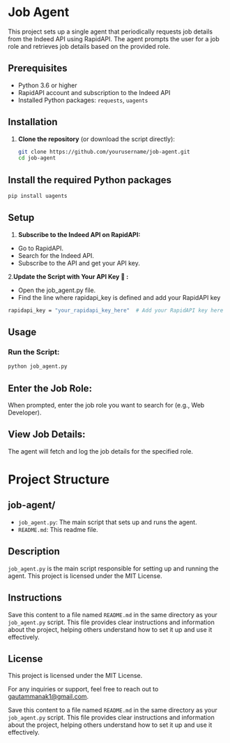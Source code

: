 # Job Agent

This project sets up a single agent that periodically requests job details from the Indeed API using RapidAPI. The agent prompts the user for a job role and retrieves job details based on the provided role.

## Prerequisites

- Python 3.6 or higher
- RapidAPI account and subscription to the Indeed API
- Installed Python packages: `requests`, `uagents`

## Installation

1. **Clone the repository** (or download the script directly):
   ```sh
   git clone https://github.com/yourusername/job-agent.git
   cd job-agent


## Install the required Python packages

```sh
pip install uagents

```
## Setup
1. **Subscribe to the Indeed API on RapidAPI:**

- Go to RapidAPI.
- Search for the Indeed API.
- Subscribe to the API and get your API key.
  
2.**Update the Script with Your API Key 🔑 :**

- Open the job_agent.py file.
- Find the line where rapidapi_key is defined and add your RapidAPI key

```sh
rapidapi_key = "your_rapidapi_key_here"  # Add your RapidAPI key here

```

## Usage

### Run the Script:

```sh
python job_agent.py
```

## Enter the Job Role:

When prompted, enter the job role you want to search for (e.g., Web Developer).

## View Job Details:

The agent will fetch and log the job details for the specified role.

# Project Structure

## job-agent/
- `job_agent.py`: The main script that sets up and runs the agent.
- `README.md`: This readme file.

## Description
`job_agent.py` is the main script responsible for setting up and running the agent. This project is licensed under the MIT License.

## Instructions
Save this content to a file named `README.md` in the same directory as your `job_agent.py` script. This file provides clear instructions and information about the project, helping others understand how to set it up and use it effectively.
## License

This project is licensed under the MIT License. 

For any inquiries or support, feel free to reach out to [gautammanak1@gmail.com](mailto:gautammanak1@gmail.com).

Save this content to a file named `README.md` in the same directory as your `job_agent.py` script. This file provides clear instructions and information about the project, helping others understand how to set it up and use it effectively.

